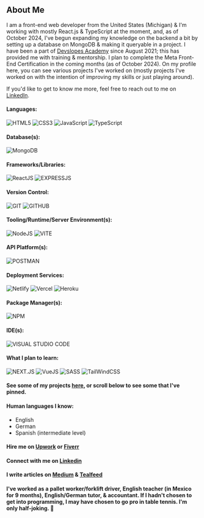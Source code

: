 ## About Me

I am a front-end web developer from the United States (Michigan) & I'm working with mostly React.js & TypeScript at the moment, and, as of October 2024, I've begun expanding my knowledge on the backend a bit by setting up a database on MongoDB & making it queryable in a project. I have been a part of [Devslopes Academy](https://devslopes.com/) since August 2021; this has provided me with training & mentorship. I plan to complete the Meta Front-End Certification in the coming months (as of October 2024). On my profile here, you can see various projects I've worked on (mostly projects I've worked on with the intention of improving my skills or just playing around).

If you'd like to get to know me more, feel free to reach out to me on [LinkedIn](https://www.linkedin.com/in/ethan-groene-1a352710b/).

#### Languages:
![HTML5](https://img.shields.io/badge/HTML-FF5733?style=flat&logo=html5&logoColor=FFFFFF)
![CSS3](https://img.shields.io/badge/CSS-%23D7D7D7?style=flat&logo=css3&logoColor=1572B6)
![JavaScript](https://img.shields.io/badge/JavaScript-F7DF1E?style=flat&logo=javascript&logoColor=000000)
![TypeScript](https://img.shields.io/badge/TypeScript-3178C6?style=flat&logo=typescript&logoColor=FFFFFF)
#### Database(s):
![MongoDB](https://img.shields.io/badge/MongoDB-%23704214?style=flat&logo=mongodb&logoColor=47A248)
#### Frameworks/Libraries:
![ReactJS](https://img.shields.io/badge/React-%23464646?style=flat&logo=react&logoColor=61DAFB)
![EXPRESSJS](https://img.shields.io/badge/ExpressJS-%23000000?style=flat&logo=express&logoColor=4FC08D)
#### Version Control:
![GIT](https://img.shields.io/badge/Git-%23F05032?style=flat&logo=git&logoColor=000000)
![GITHUB](https://img.shields.io/badge/GitHub-%23ffffff?style=flat&logo=github&logoColor=%23181717)
#### Tooling/Runtime/Server Environment(s):
![NodeJS](https://img.shields.io/badge/NodeJS-%23339933?style=flat&logo=nodedotjs&logoColor=ffffff)
![VITE](https://img.shields.io/badge/Vite-%23646CFF?style=flat&logo=vite&logoColor=ECFF00)
#### API Platform(s):
![POSTMAN](https://img.shields.io/badge/Postman-%23FF6C37?style=flat&logo=postman&logoColor=000000)
#### Deployment Services:
![Netlify](https://img.shields.io/badge/Netlify-%23000000?style=flat&logo=npm&logoColor=00C7B7)
![Vercel](https://img.shields.io/badge/Vercel-%23FFFFFF?style=flat&logo=vercel&logoColor=000000)
![Heroku](https://img.shields.io/badge/Heroku-%23430098?style=flat&logo=heroku&logoColor=000000)
#### Package Manager(s):
![NPM](https://img.shields.io/badge/NPM-%23000000?style=flat&logo=npm)
#### IDE(s):
![VISUAL STUDIO CODE](https://img.shields.io/badge/Visual%20Studio%20Code-%23007ACC?style=flat&logo=visualstudiocode&logoColor=ffffff)

#### What I plan to learn:
![NEXT.JS](https://img.shields.io/badge/NextJS-%23000000?style=flat&logo=nextdotjs&logoColor=61DAFB)
![VueJS](https://img.shields.io/badge/VueJS-%23000000?style=flat&logo=vuedotjs&logoColor=4FC08D)
![SASS](https://img.shields.io/badge/SASS-%23CC6699?style=flat&logo=sass&logoColor=000000)
![TailWindCSS](https://img.shields.io/badge/Tailwind-%2306B6D4?style=flat&logo=tailwindcss&logoColor=000000)

#### See some of my projects [here](https://github.com/EGROENE?tab=repositories), or scroll below to see some that I've pinned.

#### Human languages I know:
- English
- German
- Spanish (intermediate level)

#### Hire me on [Upwork](https://www.upwork.com/freelancers/~018b389ed0ba3fb8ba) or [Fiverr](https://www.fiverr.com/ethangroene/build-a-website-for-you-or-help-out-with-frontend-development)

#### Connect with me on [Linkedin](https://www.linkedin.com/in/ethan-groene-1a352710b/)

#### I write articles on [Medium](https://medium.com/@ethangroene) & [Tealfeed](https://tealfeed.com/ethan_172708)

#### I've worked as a pallet worker/forklift driver, English teacher (in Mexico for 9 months), English/German tutor, & accountant. If I hadn't chosen to get into programming, I may have chosen to go pro in table tennis. I'm only half-joking. :ping_pong:
